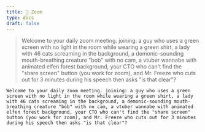 ```yaml
---
title: 🚾 Zoom
type: docs
draft: false
---
```


> Welcome to your daily zoom meeting. joining: a guy who uses a green screen with no light in the room while wearing a green shirt, a lady with 46 cats screaming in the background, a demonic-sounding mouth-breathing creature "bob" with no cam, a vtuber wannabe with animated elfen forest background, your CTO who can't find the "share screen" button (you work for zoom), and Mr. Freeze who cuts out for 3 minutes during his speech then asks "is that clear"?

```plaintext {filename="Copy to clipboard"}
Welcome to your daily zoom meeting. joining: a guy who uses a green screen with no light in the room while wearing a green shirt, a lady with 46 cats screaming in the background, a demonic-sounding mouth-breathing creature "bob" with no cam, a vtuber wannabe with animated elfen forest background, your CTO who can't find the "share screen" button (you work for zoom), and Mr. Freeze who cuts out for 3 minutes during his speech then asks "is that clear"?
```
